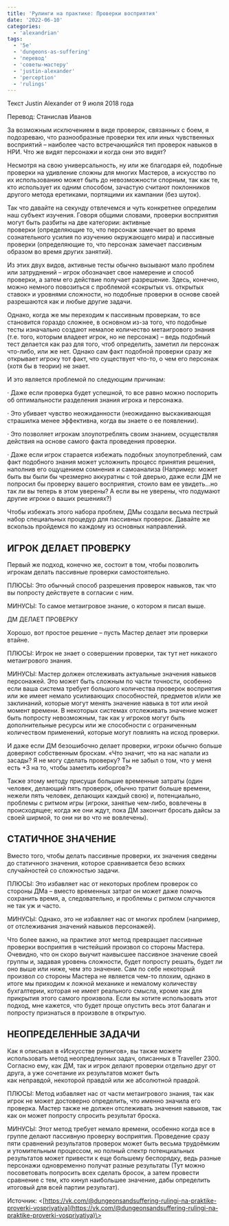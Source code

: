 ```yaml
---
title: 'Рулинги на практике: Проверки восприятия'
date: '2022-06-10'
categories:
  - 'alexandrian'
tags:
  - '5e'
  - 'dungeons-as-suffering'
  - 'перевод'
  - 'советы-мастеру'
  - 'justin-alexander'
  - 'perception'
  - 'rulings'
---
```


Текст Justin Alexander от 9 июля 2018 года

Перевод: Станислав Иванов

За возможным исключением в виде проверок, связанных с боем, я подозреваю, что разнообразные проверки тех или иных чувственных восприятий – наиболее часто встречающийся тип проверок навыков в НРИ. Что же видят персонажи и когда они это видят?

Несмотря на свою универсальность, ну или же благодаря ей, подобные проверки на удивление сложны для многих Мастеров, а искусство по их использованию может быть до невозможности спорным, так как те, кто использует их одним способом, зачастую считают поклонников другого метода еретиками, портящими их кампании (без шуток).

Так что давайте на секунду отвлечемся и чуть конкретнее определим наш субъект изучения. Говоря общими словами, проверки восприятия могут быть разбиты на две категории: активные проверки (определяющие то, что персонаж замечает во время сознательного усилия по изучению окружающего мира) и пассивные проверки (определяющие то, что персонаж замечает пассивным образом во время других занятий).

Из этих двух видов, активные тесты обычно вызывают мало проблем или затруднений – игрок обозначает свое намерение и способ проверки, а затем его действие получает разрешение. Здесь, конечно, можно немного повозиться с проблемой «сокрытых vs. открытых ставок» и уровнями сложности, но подобные проверки в основе своей разрешаются как и любые другие задачи.

Однако, когда же мы переходим к пассивным проверкам, то все становится гораздо сложнее, в основном из-за того, что подобные тесты изначально создают немалое количество метаигрового знания (т.е. того, которым владеет игрок, но не персонаж) – ведь подобный тест делается как раз для того, чтоб определить, заметил ли персонаж что-либо, или же нет. Однако сам факт подобной проверки сразу же открывает игроку тот факт, что существует что-то, о чем его персонаж (хотя бы в теории) не знает.

И это является проблемой по следующим причинам:

· Даже если проверка будет успешной, то все равно можно поспорить об оптимальности разделения знания игрока и персонажа.

· Это убивает чувство неожиданности (неожиданно выскакивающая страшилка менее эффективна, когда вы знаете о ее появлении).

· Это позволяет игрокам злоупотреблять своим знанием, осуществляя действия на основе самого факта проведения проверки.

· Даже если игрок старается избежать подобных злоупотреблений, сам факт подобного знания может усложнить процесс принятия решения, наполнив его ощущением сомнения и самоанализа (Например: может быть вы были бы чрезмерно аккуратны с той дверью, даже если ДМ не попросил бы проверку вашего восприятия, стоило вам ее увидеть…но так ли вы теперь в этом уверены? А если вы не уверены, что подумают другие игроки о ваших решениях?)

Чтобы избежать этого набора проблем, ДМы создали весьма пестрый набор специальных процедур для пассивных проверок. Давайте же вскользь пройдемся по каждому из основных направлений.

## ИГРОК ДЕЛАЕТ ПРОВЕРКУ

Первый же подход, конечно же, состоит в том, чтобы позволить игрокам делать пассивные проверки самостоятельно.

ПЛЮСЫ: Это обычный способ разрешения проверок навыков, так что вы попросту действуете в согласии с ним.

МИНУСЫ: То самое метаигровое знание, о котором я писал выше.

ДМ ДЕЛАЕТ ПРОВЕРКУ

Хорошо, вот простое решение – пусть Мастер делает эти проверки втайне.

ПЛЮСЫ: Игрок не знает о совершении проверки, так тут нет никакого метаигрового знания.

МИНУСЫ: Мастер должен отслеживать актуальные значения навыков персонажей. Это может быть сложным по части точности, особенно если ваша система требует большого количества проверок восприятия или же имеет немало усиливающих способностей, предметов и/или же заклинаний, которые могут менять значение навыка в тот или иной момент времени. В некоторых системах отслеживать значение может быть попросту невозможным, так как у игроков могут быть дополнительные ресурсы или же способности с ограниченным количеством применений, которые могут повлиять на исход проверки.

И даже если ДМ безошибочно делает проверки, игроки обычно больше доверяют собственным броскам. «Что значит, что на нас напали из засады? Я не могу сделать проверку? Ты не забыл о том, что у меня есть +3 на то, чтобы заметить киборгов?»

Также этому методу присущи большие временные затраты (один человек, делающий пять проверок, обычно тратит больше времени, нежели пять человек, делающих каждый свою) и, потенциально, проблемы с ритмом игры (игроки, занятые чем-либо, вовлечены в происходящее; когда же они ждут, пока ДМ закончит бросать дайсы за своей ширмой, то они ни во что не вовлечены).

## СТАТИЧНОЕ ЗНАЧЕНИЕ

Вместо того, чтобы делать пассивные проверки, их значения сведены до статичного значения, которое сравнивается безо всяких случайностей со сложностью задачи.

ПЛЮСЫ: Это избавляет нас от некоторых проблем проверок со стороны ДМа – вместо временных затрат он может даже помочь сохранить время, а, следовательно, и проблемы с ритмом случаются не так уж и часто.

МИНУСЫ: Однако, это не избавляет нас от многих проблем (например, от отслеживания значений навыков персонажей).

Что более важно, на практике этот метод превращает пассивные проверки восприятия в чистейший произвол со стороны Мастера. Очевидно, что он скоро выучит наивысшее пассивное значение своей группы и, задавая уровень сложности, будет попросту решать, будет ли оно выше или ниже, чем это значение. Сам по себе некоторый произвол со стороны Мастера не является чем-то плохим, однако в итоге мы приходим к ложной механике и немалому количеству бухгалтерии, которая не имеет реального смысла, кроме как для прикрытия этого самого произвола. Если вы хотите использовать этот подход, мне кажется, что будет проще опустить весь этот балаган и попросту признаться в произволе в открытую.

## НЕОПРЕДЕЛЕННЫЕ ЗАДАЧИ

Как я описывал в «Искусстве рулингов», вы также можете использовать метод неопредленных задач, описанных в Traveller 2300. Согласно ему, как ДМ, так и игрок делают проверки отдельно друг от друга, а уже сочетание их результатов может быть как неправдой, некоторой правдой или же абсолютной правдой.

ПЛЮСЫ: Метод избавляет нас от части метаигрового знания, так как игрок не может достоверно определить, что именно значила его проверка. Мастер также не должен отслеживать значения навыков, так как он может попросту спросить результат броска.

МИНУСЫ: Этот метод требует немало времени, особенно когда все в группе делают пассивную проверку восприятия. Проведение сразу пяти сравнений результатов проверок может быть весьма трудоёмким и утомительным процессом, но полный спектр потенциальных результатов может привести к еще большему беспорядку, ведь разные персонажи одновременно получат разные результаты (Тут можно посоветовать попросить всех сделать бросок, а затем провести сравнение с тем, кто кинул наибольшее значение, дабы определить итоговый для всей партии результат).

Источник: <[https://vk.com/@dungeonsandsuffering-rulingi-na-praktike-proverki-vospriyatiya](https://vk.com/@dungeonsandsuffering-rulingi-na-praktike-proverki-vospriyatiya)\>
